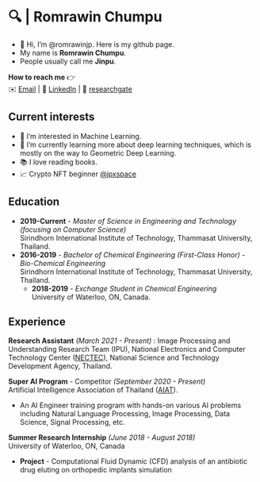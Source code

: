 # 🔍 | Romrawin Chumpu

- 👋 Hi, I’m @romrawinjp. Here is my github page.
- My name is **Romrawin Chumpu**.
- People usually call me **Jinpu**.

**How to reach me** 👉    
✉️ [Email](mailto:m6222040393@g.siit.tu.ac.th) | 📘 [LinkedIn](https://www.linkedin.com/in/romrawin-chumpu/) | 📰 [researchgate](https://www.researchgate.net/profile/Romrawin-Chumpu)

## Current interests

- 👀 I’m interested in Machine Learning.
- 🌱 I’m currently learning more about deep learning techniques, which is mostly on the way to Geometric Deep Learning.
- 📚 I love reading books.
- 📈 Crypto NFT beginner [@jpxspace](https://www.instagram.com/jpxspace)

## Education

- **2019-Current** - _Master of Science in Engineering and Technology (focusing on Computer Science)_ <br>
Sirindhorn International Institute of Technology, Thammasat University, Thailand.
- **2016-2019** - _Bachelor of Chemical Engineering (First-Class Honor) - Bio-Chemical Engineering_ <br>
Sirindhorn International Institute of Technology, Thammasat University, Thailand.
  - **2018-2019** - _Exchange Student in Chemical Engineering_ <br>
    University of Waterloo, ON, Canada.

## Experience

**Research Assistant**  _(March 2021 - Present)_ 
: Image Processing and Understanding Research Team (IPU), National Electronics and Computer Technology Center ([NECTEC](https://www.nectec.or.th/)), National Science and Technology Development Agency, Thailand. 

**Super AI Program** - Competitor _(September 2020 - Present)_ <br> Artificial Intelligence Association of Thailand ([AIAT](https://aiat.or.th/)).
  - An AI Engineer training program with hands-on various AI problems including Natural Language Processing, Image Processing, Data Science, Signal Processing, etc.

**Summer Research Internship**  _(June 2018 - August 2018)_ <br> University of Waterloo, ON, Canada
  - **Project** - Computational Fluid Dynamic (CFD) analysis of an antibiotic drug eluting on orthopedic implants simulation
